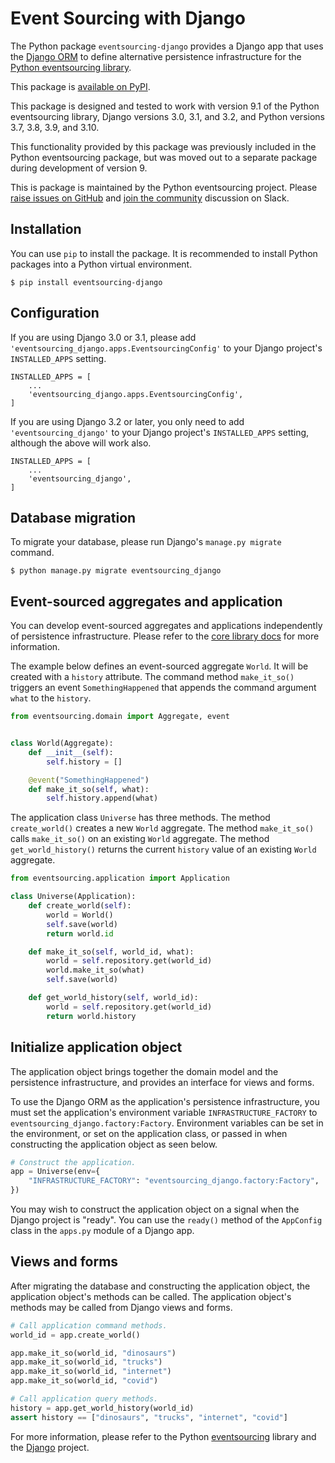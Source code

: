 # Event Sourcing with Django

The Python package `eventsourcing-django` provides a Django app
that uses the [Django ORM](https://www.djangoproject.com/)
to define alternative persistence infrastructure for the
[Python eventsourcing library](https://github.com/pyeventsourcing/eventsourcing).

This package is [available on PyPI](https://pypi.org/project/eventsourcing-django/).

This package is designed and tested to work with version 9.1 of
the Python eventsourcing library, Django versions 3.0, 3.1, and
3.2, and Python versions 3.7, 3.8, 3.9, and 3.10.

This functionality provided by this package was previously included
in the Python eventsourcing package, but was moved out to a separate
package during development of version 9.

This is package is maintained by the Python eventsourcing project.
Please [raise issues on GitHub](https://github.com/pyeventsourcing/eventsourcing-django/issues)
and [join the community](https://join.slack.com/t/eventsourcinginpython/shared_invite/enQtMjczNTc2MzcxNDI0LTJjMmJjYTc3ODQ3M2YwOTMwMDJlODJkMjk3ZmE1MGYyZDM4MjIxODZmYmVkZmJkODRhZDg5N2MwZjk1YzU3NmY)
discussion on Slack.


## Installation

You can use `pip` to install the package. It is recommended to install
Python packages into a Python virtual environment.

    $ pip install eventsourcing-django


## Configuration

If you are using Django 3.0 or 3.1, please add
`'eventsourcing_django.apps.EventsourcingConfig'` to your Django
project's `INSTALLED_APPS` setting.

    INSTALLED_APPS = [
        ...
        'eventsourcing_django.apps.EventsourcingConfig',
    ]


If you are using Django 3.2 or later, you only need to add `'eventsourcing_django'`
to your Django project's `INSTALLED_APPS` setting, although the above will work also.

    INSTALLED_APPS = [
        ...
        'eventsourcing_django',
    ]


## Database migration

To migrate your database, please run Django's `manage.py migrate` command.

    $ python manage.py migrate eventsourcing_django


## Event-sourced aggregates and application

You can develop event-sourced aggregates and applications
independently of persistence infrastructure. Please refer
to the [core library docs](https://eventsourcing.readthedocs.io/)
for more information.

The example below defines an event-sourced aggregate `World`. It
will be created with a `history` attribute. The command method
`make_it_so()` triggers an event `SomethingHappened`
that appends the command argument `what` to the `history`.

```python
from eventsourcing.domain import Aggregate, event


class World(Aggregate):
    def __init__(self):
        self.history = []

    @event("SomethingHappened")
    def make_it_so(self, what):
        self.history.append(what)
```

The application class `Universe` has three methods. The method `create_world()`
creates a new `World` aggregate. The method `make_it_so()` calls `make_it_so()`
on an existing `World` aggregate. The method `get_world_history()`
returns the current `history` value of an existing `World` aggregate.

```python
from eventsourcing.application import Application

class Universe(Application):
    def create_world(self):
        world = World()
        self.save(world)
        return world.id

    def make_it_so(self, world_id, what):
        world = self.repository.get(world_id)
        world.make_it_so(what)
        self.save(world)

    def get_world_history(self, world_id):
        world = self.repository.get(world_id)
        return world.history
```


## Initialize application object

The application object brings together the domain model and the
persistence infrastructure, and provides an interface for views
and forms.

To use the Django ORM as the application's persistence infrastructure,
you must set the application's environment variable
`INFRASTRUCTURE_FACTORY` to `eventsourcing_django.factory:Factory`.
Environment variables can be set in the environment, or set on the
application class, or passed in when constructing the application
object as seen below.

```python
# Construct the application.
app = Universe(env={
    "INFRASTRUCTURE_FACTORY": "eventsourcing_django.factory:Factory",
})
```

You may wish to construct the application object on a signal
when the Django project is "ready". You can use the `ready()`
method of the `AppConfig` class in the `apps.py` module of a
Django app.


## Views and forms

After migrating the database and constructing the application object,
the application object's methods can be called. The application object's
methods may be called from Django views and forms.

```python
# Call application command methods.
world_id = app.create_world()

app.make_it_so(world_id, "dinosaurs")
app.make_it_so(world_id, "trucks")
app.make_it_so(world_id, "internet")
app.make_it_so(world_id, "covid")

# Call application query methods.
history = app.get_world_history(world_id)
assert history == ["dinosaurs", "trucks", "internet", "covid"]
```

For more information, please refer to the Python
[eventsourcing](https://github.com/johnbywater/eventsourcing) library
and the [Django](https://www.djangoproject.com/) project.
